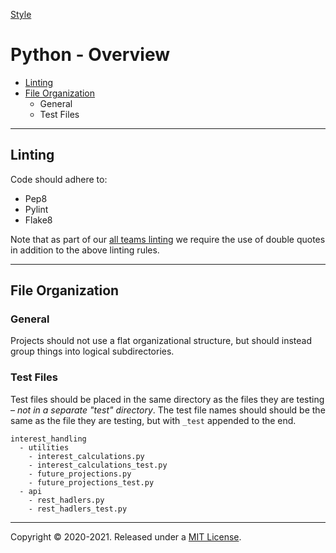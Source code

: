 [Style](../README.md)

# Python - Overview

  - [Linting](#linting)
  - [File Organization](#file-organization)
    - General
    - Test Files

---
## Linting

Code should adhere to:
  - Pep8
  - Pylint
  - Flake8

Note that as part of our [all teams linting](../all_teams_linting.md) we require the use of double quotes in addition to the above linting rules.

---
## File Organization

### General

Projects should not use a flat organizational structure, but should instead group things into logical subdirectories. 

### Test Files

Test files should be placed in the same directory as the files they are testing – *not in a separate "test" directory*. The test file names should should be the same as the file they are testing, but with `_test` appended to the end.
```
interest_handling
  - utilities
    - interest_calculations.py
    - interest_calculations_test.py
    - future_projections.py
    - future_projections_test.py
  - api
    - rest_hadlers.py
    - rest_hadlers_test.py
```

---
Copyright © 2020-2021. Released under a [MIT License](https://opensource.org/licenses/MIT).
